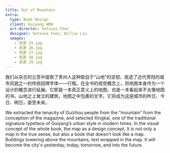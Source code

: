 ```yaml
---
title: Out of Mountain
extra:
  type: Book Design
  client: Guiyang WOW
  art-director: Setsuna Chen
  designer: Setsuna Chen, Willie Liu
  images:
    - 资源 25.jpg
    - 资源 26.jpg
    - 资源 27.jpg
    - 资源 28.jpg
    - 资源 29.jpg
---
```


我们从杂志的立意中提取了贵州人这种取自于“山地”的坚韧，挑选了近代贵阳的城市风貌之一的传统招牌字体——行楷。在全书的视觉概念上，将地图本身作为一个设计的概念进行延展。它即是一本真正意义上的地图，也是一本看起来不太像地图的书。山地之上耸立的建筑，地图之中包裹的文字。它将成为这座城市的昨日、今日、明日，直至未来。

We extracted the tenacity of Guizhou people from the “mountain” from the conception of the magazine, and selected Xingkai, one of the traditional signature typeface of Guiyang’s urban style in modern times. In the visual concept of the whole book, the map as a design concept. It is not only a map in the true sense, but also a book that doesn't look like a map. Buildings towering above the mountains, text wrapped in the map. It will become the city's yesterday, today, tomorrow, and into the future.

